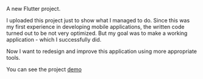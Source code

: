 A new Flutter project.

I uploaded this project just to show what I managed to do. Since this was my first experience in developing mobile applications, the written code turned out to be not very optimized. But my goal was to make a working application - which I successfully did. 

Now I want to redesign and improve this application using more appropriate tools.

You can see the project [demo]([url](https://github.com/Cholicer/new-example-project/blob/main/showcase/project-demo.mp4))
